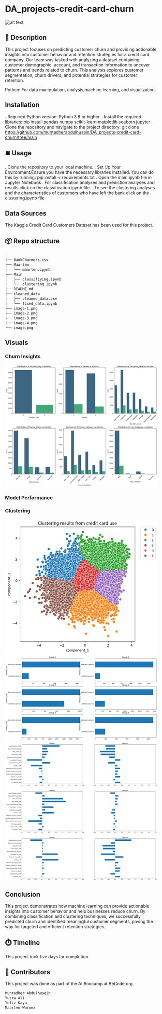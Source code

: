 # DA_projects-credit-card-churn


![alt text](https://www.informalnewz.com/wp-content/uploads/2023/10/New-Credit-Card.jpg)

 ## 🏢 Description

This project focuses on predicting customer churn and providing actionable insights into customer behavior and retention strategies for a credit card company. Our team was tasked with analyzing a dataset containing customer demographic, account, and transaction information to uncover patterns and trends related to churn. This analysis explores customer segmentation, churn drivers, and potential strategies for customer retention.

Python: For data manipulation, analysis,machine learning, and visualization.

## Installation
. Required Python version: Python 3.8 or higher.
. Install the required libraries:
    pip install pandas numpy scikit-learn matplotlib seaborn jupyter
. Clone the repository and navigate to the project directory:
    git clone https://github.com/muntadherabdulhusein/DA_projects-credit-card-churn/tree/main
  
## 🛎️ Usage
. Clone the repository to your local machine.
. Set Up Your Environment.Ensure you have the necessary libraries installed. You can do this by running:
    pip install -r requirements.txt
. Open the main.ipynb file in Jupyter Notebook
. For classification analyses and prediction analyses and results click on the classification.ipynb file.
. To see the clustering analyses and the characteristics of customers who have left the bank click on the 
clustering.ipynb file 

 ## Data Sources
 The Kaggle Credit Card Customers Dataset has been used for this project.

 ## 📦 Repo structure
 ```
.
├── BankChurners.csv
├── Maarten
│   └── maarten.ipynb
├── Main
│   ├── classifiying.ipynb
│   └── clustering.ipynb
├── README.md
├── cleaned_data
│   ├── cleaned_data.csv
│   └── fixed_data.ipynb
├── image-1.png
├── image-2.png
├── image-3.png
├── image-4.png
└── image.png

```
 ## Visuals

 ### Churn Insights
  ![alt text](image-1.png)

 ### Model Performance

 ### Clustering
![alt text](image-2.png)
![alt text](image-3.png)
![alt text](image-4.png)


 ## Conclusion
This project demonstrates how machine learning can provide actionable insights into customer behavior and help businesses reduce churn. By combining classification and clustering techniques, we successfully predicted churn and identified meaningful customer segments, paving the way for targeted and efficient retention strategies.

 ## ⏱️ Timeline
This project took five days for completion.

 ## 📌 Contributors
This project was done as part of the AI Boocamp at BeCode.org.
```
Muntadher Abdulhusein 
Yusra Ali
Yeliz Kaya
Maarten Warnez
```